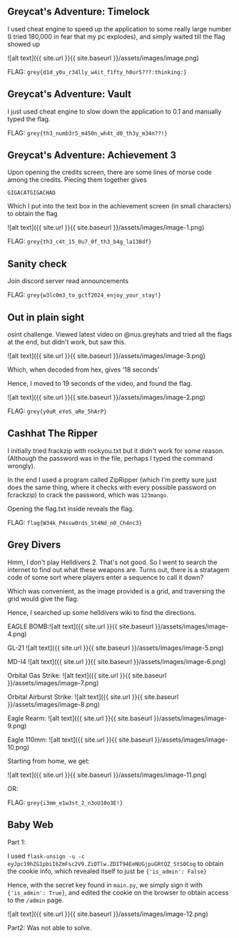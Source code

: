 ## Greycat's Adventure: Timelock

I used cheat engine to speed up the application to some really large number (I tried 180,000 in fear that my pc explodes), and simply waited till the flag showed up

![alt text]({{ site.url }}{{ site.baseurl }}/assets/images/image.png)

FLAG: `grey{d1d_y0u_r34lly_w4it_f1fty_h0ur5???:thinking:}`

## Greycat's Adventure: Vault

I just used cheat engine to slow down the application to 0.1 and manually typed the flag.

FLAG: `grey{th3_numb3r5_m450n_wh4t_d0_th3y_m34n??!}`

## Greycat's Adventure: Achievement 3

Upon opening the credits screen, there are some lines of morse code among the credits. Piecing them together gives

`GIGACATGIGACHAD`

Which I put into the text box in the achievement screen (in small characters) to obtain the flag

![alt text]({{ site.url }}{{ site.baseurl }}/assets/images/image-1.png)

FLAG: `grey{th3_c4t_15_0u7_0f_th3_b4g_la138df}`

## Sanity check

Join discord server read announcements

FLAG: `grey{w3lc0m3_to_gctf2024_enjoy_your_stay!}`

## Out in plain sight

osint challenge. Viewed latest video on @nus.greyhats and tried all the flags at the end, but didn't work, but saw this.

![alt text]({{ site.url }}{{ site.baseurl }}/assets/images/image-3.png)

Which, when decoded from hex, gives '18 seconds'

Hence, I moved to 19 seconds of the video, and found the flag.

![alt text]({{ site.url }}{{ site.baseurl }}/assets/images/image-2.png)

FLAG: `grey{y0uR_eYeS_aRe_5hArP}`

## Cashhat The Ripper

I initially tried frackzip with rockyou.txt but it didn't work for some reason. (Although the password was in the file, perhaps I typed the command wrongly).

In the end I used a program called ZipRipper (which I'm pretty sure just does the same thing, where it checks with every possible password on fcrackzip) to crack the password, which was `123mango`.

Opening the flag.txt inside reveals the flag.

FLAG: `flag{W34k_P4ssw0rds_St4Nd_n0_Ch4nc3}`

## Grey Divers

Hmm, I don't play Helldivers 2. That's not good. So I went to search the internet to find out what these weapons are. Turns out, there is a stratagem code of some sort where players enter a sequence to call it down?

Which was convenient, as the image provided is a grid, and traversing the grid would give the flag.

Hence, I searched up some helldivers wiki to find the directions.

EAGLE BOMB:![alt text]({{ site.url }}{{ site.baseurl }}/assets/images/image-4.png)

GL-21 ![alt text]({{ site.url }}{{ site.baseurl }}/assets/images/image-5.png)

MD-I4 ![alt text]({{ site.url }}{{ site.baseurl }}/assets/images/image-6.png)

Orbital Gas Strike: ![alt text]({{ site.url }}{{ site.baseurl }}/assets/images/image-7.png)

Orbital Airburst Strike: ![alt text]({{ site.url }}{{ site.baseurl }}/assets/images/image-8.png)

Eagle Rearm: ![alt text]({{ site.url }}{{ site.baseurl }}/assets/images/image-9.png)

Eagle 110mm: ![alt text]({{ site.url }}{{ site.baseurl }}/assets/images/image-10.png)

Starting from home, we get:

![alt text]({{ site.url }}{{ site.baseurl }}/assets/images/image-11.png)

OR:

FLAG: `grey{i3mm_e1w3st_2_n3oU10o3E!}`

## Baby Web

Part 1:

I used `flask-unsign -u -c eyJpc19hZG1pbiI6ZmFsc2V9.ZiQTlw.ZDIT94EeNUGjpuGRtQZ_StS0Cog`
to obtain the cookie info, which revealed itself to just be `{'is_admin': False}`

Hence, with the secret key found in `main.py`, we simply sign it with `{'is_admin': True}`, and edited the cookie on the browser to obtain access to the `/admin` page.

![alt text]({{ site.url }}{{ site.baseurl }}/assets/images/image-12.png)

Part2: Was not able to solve.